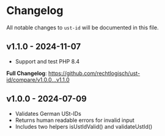 # Changelog

All notable changes to `ust-id` will be documented in this file.

## v1.1.0 - 2024-11-07

- Support and test PHP 8.4

**Full Changelog**: https://github.com/rechtlogisch/ust-id/compare/v1.0.0...v1.1.0

## v1.0.0 - 2024-07-09

- Validates German USt-IDs
- Returns human readable errors for invalid input
- Includes two helpers isUstIdValid() and validateUstId()
